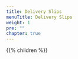 ```yaml
---
title: Delivery Slips
menuTitle: Delivery Slips
weight: 1
pre: ""
chapter: true
---
```


{{% children %}}

